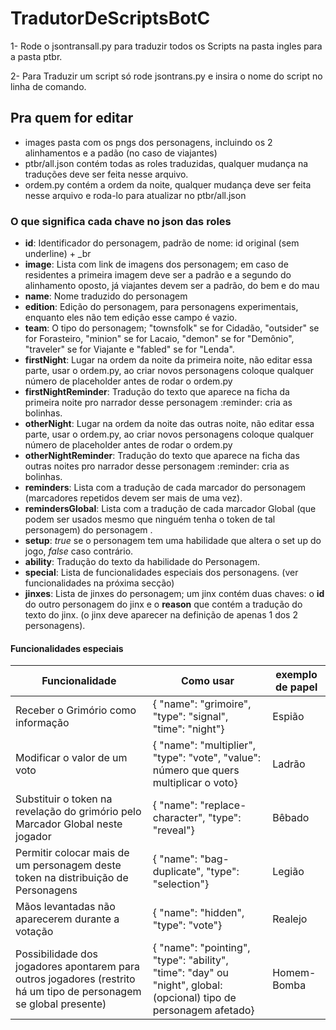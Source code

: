 # TradutorDeScriptsBotC

1- Rode o jsontransall.py para traduzir todos os Scripts na pasta ingles para a pasta ptbr.

2- Para Traduzir um script só rode jsontrans.py e insira o nome do script no linha de comando.

## Pra quem for editar
- images pasta com os pngs dos personagens, incluindo os 2 alinhamentos e a padão (no caso de viajantes)
- ptbr/all.json contém todas as roles traduzidas, qualquer mudança na traduções deve ser feita nesse arquivo.
- ordem.py contém a ordem da noite, qualquer mudança deve ser feita nesse arquivo e roda-lo para atualizar no ptbr/all.json

### O que significa cada chave no json das roles
- **id**: Identificador do personagem, padrão de nome: id original (sem underline) + \_br
- **image**: Lista com link de imagens dos personagem; em caso de residentes a primeira imagem deve ser a padrão e a segundo do alinhamento oposto, já viajantes devem ser a padrão, do bem e do mau
- **name**: Nome traduzido do personagem
- **edition**: Edição do personagem, para personagens experimentais, enquanto eles não tem edição esse campo é vazio.
- **team**: O tipo do personagem; "townsfolk" se for Cidadão, "outsider" se for Forasteiro, "minion" se for Lacaio, "demon" se for "Demônio", "traveler" se for Viajante e "fabled" se for "Lenda".
- **firstNight**: Lugar na ordem da noite da primeira noite, não editar essa parte, usar o ordem.py, ao criar novos personagens coloque qualquer número de placeholder antes de rodar o ordem.py
- **firstNightReminder**: Tradução do texto que aparece na ficha da primeira noite pro narrador desse personagem :reminder: cria as bolinhas.
- **otherNight**: Lugar na ordem da noite das outras noite, não editar essa parte, usar o ordem.py, ao criar novos personagens coloque qualquer número de placeholder antes de rodar o ordem.py
- **otherNightReminder**: Tradução do texto que aparece na ficha das outras noites pro narrador desse personagem :reminder: cria as bolinhas.
- **reminders**: Lista com a tradução de cada marcador do personagem (marcadores repetidos devem ser mais de uma vez).
- **remindersGlobal**: Lista com a tradução de cada marcador Global (que podem ser usados mesmo que ninguém tenha o token de tal personagem) do personagem .
- **setup**: *true* se o personagem tem uma habilidade que altera o set up do jogo, *false* caso contrário.
- **ability**: Tradução do texto da habilidade do Personagem.
- **special**: Lista de funcionalidades especiais dos personagens. (ver funcionalidades na próxima secção)
- **jinxes**: Lista de jinxes do personagem; um jinx contém duas chaves: o **id** do outro personagem do jinx e o **reason** que contém a tradução do texto do jinx. (o jinx deve aparecer na definição de  apenas 1 dos 2 personagens).

#### Funcionalidades especiais
| Funcionalidade | Como usar | exemplo de papel |
| ---------------| --------- | ---------------- |
| Receber o Grimório como informação | { "name": "grimoire", "type": "signal", "time": "night"} | Espião |
| Modificar o valor de um voto | { "name": "multiplier", "type": "vote", "value": número que quers multiplicar o voto}| Ladrão |
| Substituir o token na revelação do grimório pelo Marcador Global neste jogador| { "name": "replace-character", "type": "reveal"} | Bêbado |
| Permitir colocar mais de um personagem deste token na distribuição de Personagens | { "name": "bag-duplicate", "type": "selection"} | Legião |
| Mãos levantadas não aparecerem durante a votação | { "name": "hidden", "type": "vote"} | Realejo 
| Possibilidade dos jogadores apontarem para outros jogadores (restrito há um tipo de personagem se global presente)| { "name": "pointing", "type": "ability", "time": "day" ou "night", global: (opcional) tipo de personagem afetado} | Homem-Bomba |
